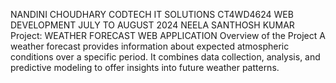 NANDINI CHOUDHARY
CODTECH IT SOLUTIONS 
CT4WD4624 
WEB DEVELOPMENT 
JULY TO AUGUST 2024 
NEELA SANTHOSH KUMAR
Project: WEATHER FORECAST WEB APPLICATION
Overview of the Project
A weather forecast provides information about expected atmospheric conditions over a specific period.
It combines data collection, analysis, and predictive modeling to offer insights into future weather patterns.

